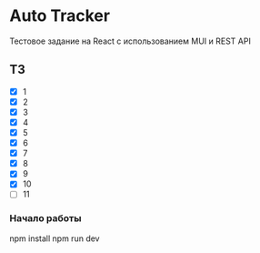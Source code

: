 # Auto Tracker

Тестовое задание на React с использованием MUI и REST API

## ТЗ

- [x] 1
- [x] 2
- [x] 3
- [x] 4
- [x] 5
- [x] 6
- [x] 7
- [x] 8
- [x] 9
- [x] 10
- [ ] 11

### Начало работы

npm install
npm run dev
